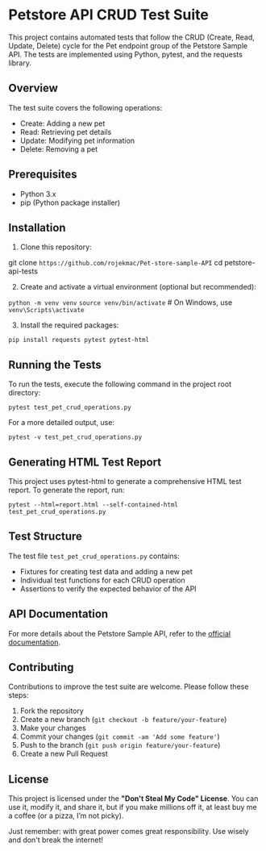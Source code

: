 # Petstore API CRUD Test Suite

This project contains automated tests that follow the CRUD (Create, Read, Update, Delete) cycle for the Pet endpoint group of the Petstore Sample API. The tests are implemented using Python, pytest, and the requests library.

## Overview

The test suite covers the following operations:
- Create: Adding a new pet
- Read: Retrieving pet details
- Update: Modifying pet information
- Delete: Removing a pet

## Prerequisites

- Python 3.x
- pip (Python package installer)

## Installation

1. Clone this repository:

git clone ```https://github.com/rojekmac/Pet-store-sample-API```
cd petstore-api-tests


2. Create and activate a virtual environment (optional but recommended):

```python -m venv venv```
```source venv/bin/activate``` # On Windows, use ```venv\Scripts\activate```


3. Install the required packages:

```pip install requests pytest pytest-html```


## Running the Tests

To run the tests, execute the following command in the project root directory:

```pytest test_pet_crud_operations.py```

For a more detailed output, use:

```pytest -v test_pet_crud_operations.py```

## Generating HTML Test Report

This project uses pytest-html to generate a comprehensive HTML test report. To generate the report, run:

```pytest --html=report.html --self-contained-html test_pet_crud_operations.py```


## Test Structure

The test file `test_pet_crud_operations.py` contains:
- Fixtures for creating test data and adding a new pet
- Individual test functions for each CRUD operation
- Assertions to verify the expected behavior of the API

## API Documentation

For more details about the Petstore Sample API, refer to the [official documentation](https://petstoresampleapi.apimatic.dev/).

## Contributing

Contributions to improve the test suite are welcome. Please follow these steps:
1. Fork the repository
2. Create a new branch (`git checkout -b feature/your-feature`)
3. Make your changes
4. Commit your changes (`git commit -am 'Add some feature'`)
5. Push to the branch (`git push origin feature/your-feature`)
6. Create a new Pull Request

## License

This project is licensed under the **"Don't Steal My Code" License**. You can use it, modify it, and share it, but if you make millions off it, at least buy me a coffee (or a pizza, I’m not picky). 

Just remember: with great power comes great responsibility. Use wisely and don't break the internet!
